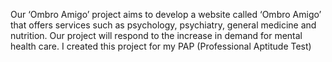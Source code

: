 Our ‘Ombro Amigo’ project aims to develop a website called ‘Ombro Amigo’ that offers services such as psychology, psychiatry, general medicine and nutrition. Our project will respond to the increase in demand for mental health care. 
I created this project for my PAP (Professional Aptitude Test)
